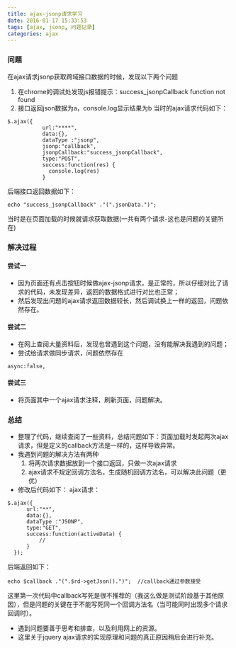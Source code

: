 ```yaml
---
title: ajax-jsonp请求学习
date: 2016-01-17 15:33:53
tags: [ajax, jsonp, 问题记录]
categories: ajax
---
```


### 问题
在ajax请求jsonp获取跨域接口数据的时候，发现以下两个问题

1. 在chrome的调试处发现js报错提示：success_jsonpCallback function not found
2. 接口返回json数据为a，console.log显示结果为b
 当时的ajax请求代码如下：
```$xslt
$.ajax({
           url:"****",
           data:{},
           dataType :"jsonp",
           jsonp:"callback",
           jsonpCallback:"success_jsonpCallback",
           type:"POST",
           success:function(res) {
             console.log(res)
           }
```
后端接口返回数据如下：
```$xslt
echo "success_jsonpCallback" ."(".jsonData.")";
```
当时是在页面加载的时候就请求获取数据(一共有两个请求-这也是问题的关键所在)
### 解决过程
#### 尝试一
- 因为页面还有点击按钮时候做ajax-jsonp请求，是正常的，所以仔细对比了请求的代码，未发现差异，返回的数据格式进行对比也正常；
- 然后发现出问题的ajax请求返回数据较长，然后调试换上一样的返回，问题依然存在。
#### 尝试二
- 在网上查阅大量资料后，发现也曾遇到这个问题，没有能解决我遇到的问题；
- 尝试给请求做同步请求，问题依然存在
```$xslt
async:false,

```
#### 尝试三
- 将页面其中一个ajax请求注释，刷新页面，问题解决。
### 总结
- 整理了代码，继续查阅了一些资料，总结问题如下：页面加载时发起两次ajax请求，但是定义的callback方法是一样的，这样导致异常。
- 我遇到问题的解决方法有两种
   1. 将两次请求数据放到一个接口返回，只做一次ajax请求
   2. ajax请求不规定回调方法名，生成随机回调方法名，可以解决此问题（更优）
- 修改后代码如下：
ajax请求：
```$xslt
$.ajax({
      url:"**",
      data:{},
      dataType :"JSONP",
      type:"GET",
      success:function(activeData) {
          //
      }
  });
```
后端返回如下：
```$xslt
echo $callback ."(".$rd->getJson().")";  //callback通过参数接受

```

这里第一次代码中callback写死是很不推荐的（我这么做是测试阶段基于其他原因），但是问题的关键在于不能写死同一个回调方法名（当可能同时出现多个请求回调时）。

- 遇到问题要善于思考和排查，以及利用网上的资源。
- 这里关于jquery ajax请求的实现原理和问题的真正原因稍后会进行补充。
